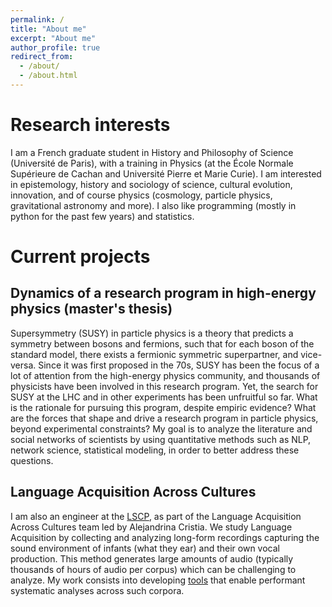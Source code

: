 ```yaml
---
permalink: /
title: "About me"
excerpt: "About me"
author_profile: true
redirect_from: 
  - /about/
  - /about.html
---
```


Research interests
==================

I am a French graduate student in History and Philosophy of Science (Université de Paris), with a training in Physics (at the École Normale Supérieure de Cachan and Université Pierre et Marie Curie).
I am interested in epistemology, history and sociology of science, cultural evolution, innovation, and of course physics (cosmology, particle physics, gravitational astronomy and more).
I also like programming (mostly in python for the past few years) and statistics.

Current projects
================

Dynamics of a research program in high-energy physics (master's thesis)
-------------------------------------------------------------------------------------------------

Supersymmetry (SUSY) in particle physics is a theory that predicts a symmetry between bosons and fermions, such that for each boson of the standard model, there exists a fermionic symmetric superpartner, and vice-versa.
Since it was first proposed in the 70s, SUSY has been the focus of a lot of attention from the high-energy physics community, and thousands of physicists have been involved in this research program. Yet, the search for SUSY at the LHC and in other experiments has been unfruitful so far.
What is the rationale for pursuing this program, despite empiric evidence? What are the forces that shape and drive a research program in particle physics, beyond experimental constraints?
My goal is to analyze the literature and social networks of scientists by using quantitative methods such as NLP, network science, statistical modeling, in order to better address these questions.

  
Language Acquisition Across Cultures
------------------------------------

I am also an engineer at the <a href="https://lscp.dec.ens.fr/en">LSCP</a>, as part of the Language Acquisition Across Cultures team led by Alejandrina Cristia. 
We study Language Acquisition by collecting and analyzing long-form recordings capturing the sound environment of infants (what they ear) and their own vocal production.
This method generates large amounts of audio (typically thousands of hours of audio per corpus) which can be challenging to analyze.
My work consists into developing <a href="https://github.com/LAAC-LSCP/ChildProject">tools</a> that enable performant systematic analyses across such corpora.

